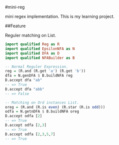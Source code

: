 #mini-reg

mini regex implementation.
This is my learning project.

##Feature

Reguler matching on List.

```haskell
import qualified Reg as R
import qualified EpsilonNFA as N
import qualified DFA as D
import qualified NFABuilder as B

-- Normal Reguler Expression.
reg = (R.and (R.get 'a') (R.get 'b'))
dfa = N.genDFA $ B.buildNFA reg
D.accept dfa "ab"
-- => True
D.accept dfa "abb"
-- => False

-- Matching on Ord instances List.
oreg = (R.and (R.is even) (R.star (R.is odd)))
odfa = N.getnDFA $ B.buildNFA oreg
D.accept odfa [2]
-- => True
D.accept odfa [2,3]
-- => True
D.accept odfa [2,3,5,7]
-- => True
```
